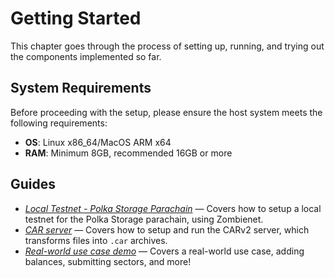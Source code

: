 # Getting Started

This chapter goes through the process of setting up, running, and trying out the components implemented so far.

## System Requirements

Before proceeding with the setup, please ensure the host system meets the following requirements:

- **OS**: Linux x86_64/MacOS ARM x64
- **RAM**: Minimum 8GB, recommended 16GB or more

## Guides

- [*Local Testnet - Polka Storage Parachain*](local-testnet.md) — Covers how to setup a local testnet for the Polka Storage parachain, using Zombienet.
- [*CAR server*](car-server.md) — Covers how to setup and run the CARv2 server, which transforms files into `.car` archives.
- [*Real-world use case demo*](demo.md) — Covers a real-world use case, adding balances, submitting sectors, and more!

